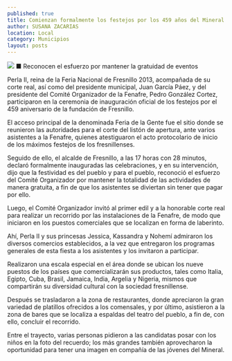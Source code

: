 ```yaml
---
published: true
title: Comienzan formalmente los festejos por los 459 años del Mineral
author: SUSANA ZACARIAS
location: Local
category: Municipios
layout: posts
---
```


![](http://i.imgur.com/easxb9um.jpg)
■ Reconocen el esfuerzo por mantener la gratuidad de eventos

Perla II, reina de la Feria Nacional de Fresnillo 2013, acompañada de su corte real, así como del presidente municipal, Juan García Páez, y del presidente del Comité Organizador de la Fenafre, Pedro González Cortez, participaron en la ceremonia de inauguración oficial de los festejos por el 459 aniversario de la fundación de Fresnillo.

El acceso principal de la denominada Feria de la Gente fue el sitio donde se reunieron las autoridades para el corte del listón de apertura, ante varios asistentes a la Fenafre, quienes atestiguaron el acto protocolario de inicio de los máximos festejos de los fresnillenses.

Seguido de ello, el alcalde de Fresnillo, a las 17 horas con 28 minutos, declaró formalmente inauguradas las celebraciones, y en su intervención, dijo que la festividad es del pueblo y para el pueblo, reconoció el esfuerzo del Comité Organizador por mantener la totalidad de las actividades de manera gratuita, a fin de que los asistentes se diviertan sin tener que pagar por ello. 

Luego, el Comité Organizador invitó al primer edil y a la honorable corte real para realizar un recorrido por las instalaciones de la Fenafre, de modo que iniciaron en los puestos comerciales que se localizan en forma de laberinto.

Ahí, Perla II y sus princesas Jessica, Kassandra y Nohemí admiraron los diversos comercios establecidos, a la vez que entregaron los programas generales de esta fiesta a los asistentes y los invitaron a participar.

Realizaron una escala especial en el área donde se ubican los nueve puestos de los países que comercializarán sus productos, tales como Italia, Egipto, Cuba, Brasil, Jamaica, India, Argelia y Nigeria, mismos que compartirán su diversidad cultural con la sociedad fresnillense.

Después se trasladaron a la zona de restaurantes, donde apreciaron la gran variedad de platillos ofrecidos a los comensales, y por último, asistieron a la zona de bares que se localiza a espaldas del teatro del pueblo, a fin de, con ello, concluir el recorrido.

Entre el trayecto, varias personas pidieron a las candidatas posar con los niños en la foto del recuerdo; los más grandes también aprovecharon la oportunidad para tener una imagen en compañía de las jóvenes del Mineral.
